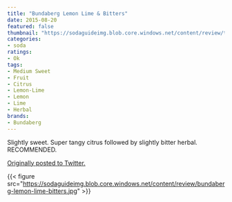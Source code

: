 ```yaml
---
title: "Bundaberg Lemon Lime & Bitters"
date: 2015-08-20
featured: false
thumbnail: "https://sodaguideimg.blob.core.windows.net/content/review/thumbs/bundaberg-lemon-lime-bitters.jpg"
categories:
- soda
ratings:
- Ok
tags:
- Medium Sweet
- Fruit
- Citrus
- Lemon-Lime
- Lemon
- Lime
- Herbal
brands:
- Bundaberg
---
```


Slightly sweet. Super tangy citrus followed by slightly bitter herbal. RECOMMENDED.

[Originally posted to Twitter.](https://twitter.com/Cavorter/status/634422117426049024)

{{< figure src="https://sodaguideimg.blob.core.windows.net/content/review/bundaberg-lemon-lime-bitters.jpg" >}}

